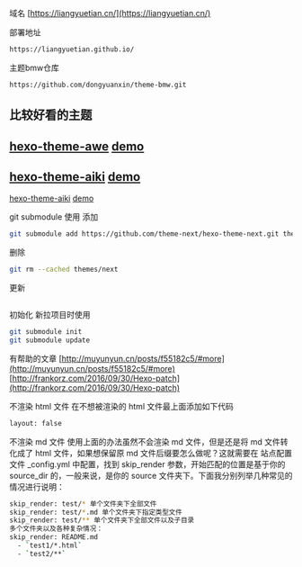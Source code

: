 域名
[https://liangyuetian.cn/](https://liangyuetian.cn/)

部署地址
```bash
https://liangyuetian.github.io/
```

主题bmw仓库
```bash
https://github.com/dongyuanxin/theme-bmw.git
```

比较好看的主题
---
[hexo-theme-awe](https://github.com/kywk/hexo-theme-awe) [demo](https://kywk.github.io/hexo-theme-awe/)
---
[hexo-theme-aiki](https://github.com/foreachsam/hexo-theme-aiki) [demo](https://foreachsam.github.io/blog-framework-semantic-ui/article/)
---
[hexo-theme-aiki](https://github.com/foreachsam/hexo-theme-aiki) [demo](https://foreachsam.github.io/blog-framework-semantic-ui/article/)


git submodule 使用
添加
```bash
git submodule add https://github.com/theme-next/hexo-theme-next.git themes/next
```
删除
```bash
git rm --cached themes/next
```

更新
```bash

```

初始化 新拉项目时使用
```bash
git submodule init
git submodule update
```


有帮助的文章
[http://muyunyun.cn/posts/f55182c5/#more](http://muyunyun.cn/posts/f55182c5/#more)
[http://frankorz.com/2016/09/30/Hexo-patch](http://frankorz.com/2016/09/30/Hexo-patch)


不渲染 html 文件
在不想被渲染的 html 文件最上面添加如下代码
```BASH
layout: false
```

不渲染 md 文件
使用上面的办法虽然不会渲染 md 文件，但是还是将 md 文件转化成了 html 文件，如果想保留原 md 文件后缀要怎么做呢？这就需要在 站点配置文件 _config.yml 中配置，找到 skip_render 参数，开始匹配的位置是基于你的 source_dir 的，一般来说，是你的 source 文件夹下。下面我分别列举几种常见的情况进行说明：
```BASH
skip_render: test/* 单个文件夹下全部文件
skip_render: test/*.md 单个文件夹下指定类型文件
skip_render: test/** 单个文件夹下全部文件以及子目录
多个文件夹以及各种复杂情况：
skip_render: README.md
  - `test1/*.html`
  - `test2/**`
```
